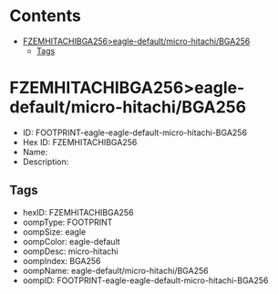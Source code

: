 



Contents
========

* [FZEMHITACHIBGA256>eagle-default/micro-hitachi/BGA256](#fzemhitachibga256eagle-defaultmicro-hitachibga256)
	* [Tags](#tags)

# FZEMHITACHIBGA256>eagle-default/micro-hitachi/BGA256

- ID: FOOTPRINT-eagle-eagle-default-micro-hitachi-BGA256
- Hex ID: FZEMHITACHIBGA256
- Name: 
- Description: 

## Tags

- hexID: FZEMHITACHIBGA256
- oompType: FOOTPRINT
- oompSize: eagle
- oompColor: eagle-default
- oompDesc: micro-hitachi
- oompIndex: BGA256
- oompName: eagle-default/micro-hitachi/BGA256
- oompID: FOOTPRINT-eagle-eagle-default-micro-hitachi-BGA256

